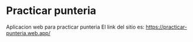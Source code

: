 # Practicar punteria
 Aplicacion web para practicar punteria  El link del sitio es: https://practicar-punteria.web.app/
